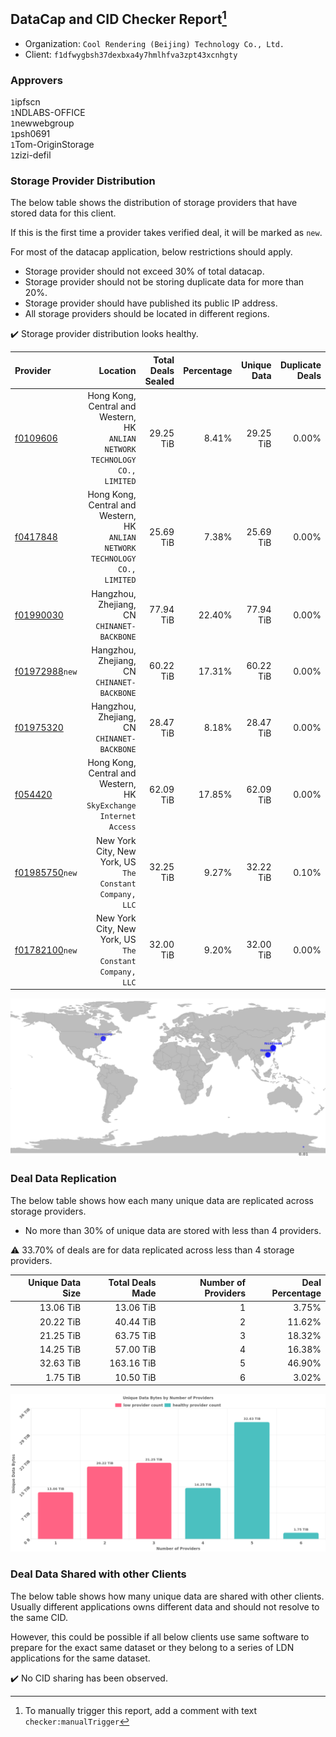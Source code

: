 ## DataCap and CID Checker Report[^1]
 - Organization: `Cool Rendering (Beijing) Technology Co., Ltd.`
 - Client: `f1dfwygbsh37dexbxa4y7hmlhfva3zpt43xcnhgty`
### Approvers
`1`ipfscn<br/>`1`NDLABS-OFFICE<br/>`1`newwebgroup<br/>`1`psh0691<br/>`1`Tom-OriginStorage<br/>`1`zizi-defil

### Storage Provider Distribution
The below table shows the distribution of storage providers that have stored data for this client.

If this is the first time a provider takes verified deal, it will be marked as `new`.

For most of the datacap application, below restrictions should apply.
 - Storage provider should not exceed 30% of total datacap.
 - Storage provider should not be storing duplicate data for more than 20%.
 - Storage provider should have published its public IP address.
 - All storage providers should be located in different regions.

✔️ Storage provider distribution looks healthy.

| Provider                                                    |                                                                        Location | Total Deals Sealed | Percentage | Unique Data | Duplicate Deals |
| :---------------------------------------------------------- | ------------------------------------------------------------------------------: | -----------------: | ---------: | ----------: | --------------: |
| [f0109606](https://filfox.info/en/address/f0109606)         | Hong Kong, Central and Western, HK<br/>`ANLIAN NETWORK TECHNOLOGY CO., LIMITED` |          29.25 TiB |      8.41% |   29.25 TiB |           0.00% |
| [f0417848](https://filfox.info/en/address/f0417848)         | Hong Kong, Central and Western, HK<br/>`ANLIAN NETWORK TECHNOLOGY CO., LIMITED` |          25.69 TiB |      7.38% |   25.69 TiB |           0.00% |
| [f01990030](https://filfox.info/en/address/f01990030)       |                                  Hangzhou, Zhejiang, CN<br/>`CHINANET-BACKBONE` |          77.94 TiB |     22.40% |   77.94 TiB |           0.00% |
| [f01972988](https://filfox.info/en/address/f01972988)`new`  |                                  Hangzhou, Zhejiang, CN<br/>`CHINANET-BACKBONE` |          60.22 TiB |     17.31% |   60.22 TiB |           0.00% |
| [f01975320](https://filfox.info/en/address/f01975320)       |                                  Hangzhou, Zhejiang, CN<br/>`CHINANET-BACKBONE` |          28.47 TiB |      8.18% |   28.47 TiB |           0.00% |
| [f054420](https://filfox.info/en/address/f054420)           |            Hong Kong, Central and Western, HK<br/>`SkyExchange Internet Access` |          62.09 TiB |     17.85% |   62.09 TiB |           0.00% |
| [f01985750](https://filfox.info/en/address/f01985750)`new`  |                     New York City, New York, US<br/>`The Constant Company, LLC` |          32.25 TiB |      9.27% |   32.22 TiB |           0.10% |
| [f01782100](https://filfox.info/en/address/f01782100)`new`  |                     New York City, New York, US<br/>`The Constant Company, LLC` |          32.00 TiB |      9.20% |   32.00 TiB |           0.00% |

![Provider Distribution](https://raw.githubusercontent.com/data-preservation-programs/filplus-checker-assets/main/filecoin-project/filecoin-plus-large-datasets/issues/1217/1674815992660.png)
### Deal Data Replication
The below table shows how each many unique data are replicated across storage providers.
- No more than 30% of unique data are stored with less than 4 providers.

⚠️ 33.70% of deals are for data replicated across less than 4 storage providers.

| Unique Data Size | Total Deals Made | Number of Providers | Deal Percentage |
| ---------------: | ---------------: | ------------------: | --------------: |
|        13.06 TiB |        13.06 TiB |                   1 |           3.75% |
|        20.22 TiB |        40.44 TiB |                   2 |          11.62% |
|        21.25 TiB |        63.75 TiB |                   3 |          18.32% |
|        14.25 TiB |        57.00 TiB |                   4 |          16.38% |
|        32.63 TiB |       163.16 TiB |                   5 |          46.90% |
|         1.75 TiB |        10.50 TiB |                   6 |           3.02% |

![Replication Distribution](https://raw.githubusercontent.com/data-preservation-programs/filplus-checker-assets/main/filecoin-project/filecoin-plus-large-datasets/issues/1217/1674815993564.png)
### Deal Data Shared with other Clients
The below table shows how many unique data are shared with other clients.
Usually different applications owns different data and should not resolve to the same CID.

However, this could be possible if all below clients use same software to prepare for the exact same dataset or they belong to a series of LDN applications for the same dataset.

✔️ No CID sharing has been observed.

[^1]: To manually trigger this report, add a comment with text `checker:manualTrigger`
